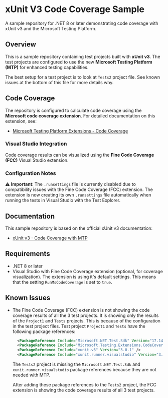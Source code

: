 # xUnit V3 Code Coverage Sample

A sample repository for .NET 8 or later demonstrating code coverage with xUnit v3 and the Microsoft Testing Platform.

## Overview

This is a sample repository containing test projects built with **xUnit v3**. The test projects are configured to use the new **Microsoft Testing Platform (MTP)** for enhanced testing capabilities.

The best setup for a test project is to look at `Tests2` project file. See known issues at the bottom of this file for more details why.

## Code Coverage

The repository is configured to calculate code coverage using the **Microsoft code coverage extension**. For detailed documentation on this extension, see:
- [Microsoft Testing Platform Extensions - Code Coverage](https://learn.microsoft.com/en-us/dotnet/core/testing/microsoft-testing-platform-extensions-code-coverage#microsoft-code-coverage)

### Visual Studio Integration

Code coverage results can be visualized using the **Fine Code Coverage (FCC)** Visual Studio extension.

### Configuration Notes

⚠️ **Important**: The `.runsettings` file is currently disabled due to compatibility issues with the Fine Code Coverage (FCC) extension.
The extension is now creating its own `.runsettings` file automatically when running the tests in Visual Studio with the Test Explorer.

## Documentation

This sample repository is based on the official xUnit v3 documentation:
- [xUnit v3 - Code Coverage with MTP](https://xunit.net/docs/getting-started/v3/code-coverage-with-mtp)

## Requirements

- .NET 8 or later
- Visual Studio with Fine Code Coverage extension (optional, for coverage visualization). The extension is using it's default settings. This means that the setting `RunMsCodeCoverage` is set to `true`.

## Known Issues

- The Fine Code Coverage (FCC) extension is not showing the code coverage results of all the 3 test projects. It is showing only the results of the `Project1` and `Tests` projects. This is because of the configuration in the test project files. Test project `Project1` and `Tests` have the following package references:

  ```xml
    <PackageReference Include="Microsoft.NET.Test.Sdk" Version="17.14.1" />
    <PackageReference Include="Microsoft.Testing.Extensions.CodeCoverage" Version="17.14.2" />
    <PackageReference Include="xunit.v3" Version="3.0.1" />
    <PackageReference Include="xunit.runner.visualstudio" Version="3.1.4" />
  ```
  
  The `Tests2` project is missing the `Microsoft.NET.Test.Sdk` and `xunit.runner.visualstudio` package references because they are not needed with MTP.

  After adding these package references to the `Tests2` project, the FCC extension is showing the code coverage results of all 3 test projects.
